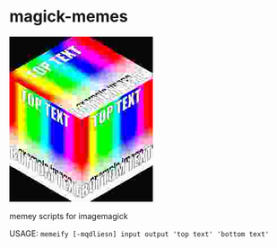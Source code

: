 # magick-memes

![demo image](demo.png)

memey scripts for imagemagick

USAGE: `memeify [-mqdliesn] input output 'top text' 'bottom text'`
